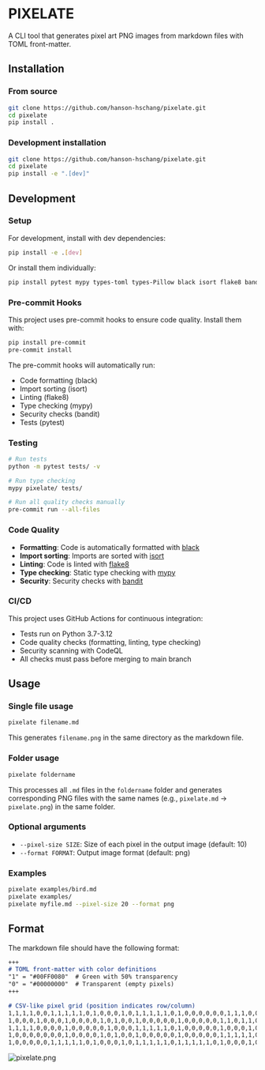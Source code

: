 # PIXELATE

A CLI tool that generates pixel art PNG images from markdown files with TOML front-matter.

## Installation

### From source
```bash
git clone https://github.com/hanson-hschang/pixelate.git
cd pixelate
pip install .
```

### Development installation
```bash
git clone https://github.com/hanson-hschang/pixelate.git
cd pixelate
pip install -e ".[dev]"
```

## Development

### Setup
For development, install with dev dependencies:
```bash
pip install -e .[dev]
```

Or install them individually:
```bash
pip install pytest mypy types-toml types-Pillow black isort flake8 bandit pre-commit
```

### Pre-commit Hooks
This project uses pre-commit hooks to ensure code quality. Install them with:
```bash
pip install pre-commit
pre-commit install
```

The pre-commit hooks will automatically run:
- Code formatting (black)
- Import sorting (isort)
- Linting (flake8)
- Type checking (mypy)
- Security checks (bandit)
- Tests (pytest)

### Testing
```bash
# Run tests
python -m pytest tests/ -v

# Run type checking
mypy pixelate/ tests/

# Run all quality checks manually
pre-commit run --all-files
```

### Code Quality
- **Formatting**: Code is automatically formatted with [black](https://black.readthedocs.io/)
- **Import sorting**: Imports are sorted with [isort](https://pycqa.github.io/isort/)
- **Linting**: Code is linted with [flake8](https://flake8.pycqa.org/)
- **Type checking**: Static type checking with [mypy](https://mypy.readthedocs.io/)
- **Security**: Security checks with [bandit](https://bandit.readthedocs.io/)

### CI/CD
This project uses GitHub Actions for continuous integration:
- Tests run on Python 3.7-3.12
- Code quality checks (formatting, linting, type checking)
- Security scanning with CodeQL
- All checks must pass before merging to main branch

## Usage

### Single file usage
```bash
pixelate filename.md
```
This generates `filename.png` in the same directory as the markdown file.

### Folder usage
```bash
pixelate foldername
```
This processes all `.md` files in the `foldername` folder and generates corresponding PNG files with the same names (e.g., `pixelate.md` -> `pixelate.png`) in the same folder.

### Optional arguments
- `--pixel-size SIZE`: Size of each pixel in the output image (default: 10)
- `--format FORMAT`: Output image format (default: png)

### Examples
```bash
pixelate examples/bird.md
pixelate examples/
pixelate myfile.md --pixel-size 20 --format png
```

## Format

The markdown file should have the following format:

```markdown
+++
# TOML front-matter with color definitions
"1" = "#00FF0080"  # Green with 50% transparency  
"0" = "#00000000"  # Transparent (empty pixels)
+++

# CSV-like pixel grid (position indicates row/column)
1,1,1,1,0,0,1,1,1,1,1,0,1,0,0,0,1,0,1,1,1,1,1,0,1,0,0,0,0,0,0,1,1,1,0,0,1,1,1,1,1,0,1,1,1,1,1
1,0,0,0,1,0,0,0,1,0,0,0,0,1,0,1,0,0,1,0,0,0,0,0,1,0,0,0,0,0,1,1,0,1,1,0,0,0,1,0,0,0,1,0,0,0,0
1,1,1,1,0,0,0,0,1,0,0,0,0,0,1,0,0,0,1,1,1,1,1,0,1,0,0,0,0,0,1,0,0,0,1,0,0,0,1,0,0,0,1,1,1,1,1
1,0,0,0,0,0,0,0,1,0,0,0,0,1,0,1,0,0,1,0,0,0,0,0,1,0,0,0,0,0,1,1,1,1,1,0,0,0,1,0,0,0,1,0,0,0,0
1,0,0,0,0,0,1,1,1,1,1,0,1,0,0,0,1,0,1,1,1,1,1,0,1,1,1,1,1,0,1,0,0,0,1,0,0,0,1,0,0,0,1,1,1,1,1
```

![pixelate.png](examples/pixelate.png)

